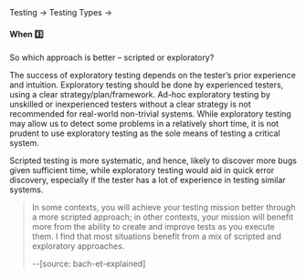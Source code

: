 <div id="path">Testing &rarr; Testing Types &rarr;</div>

<div id="title">

#### When :three:

</div>

<div id="body">

So which approach is better – scripted or exploratory?

The success of exploratory testing depends on the tester’s prior experience and intuition. Exploratory testing should be done by experienced testers, using a clear strategy/plan/framework. Ad-hoc exploratory testing by unskilled or inexperienced testers without a clear strategy is not recommended for real-world non-trivial systems. While exploratory testing may allow us to detect some problems in a relatively short time, it is not prudent to use exploratory testing as the sole means of testing a critical system.

Scripted testing is more systematic, and hence, likely to discover more bugs given sufficient time, while exploratory testing would aid in quick error discovery, especially if the tester has a lot of experience in testing similar systems.  

> In some contexts, you will achieve your testing mission better through a more scripted approach; in other contexts, your mission will benefit more from the
> ability to create and improve tests as you execute them. I find that most situations benefit from a mix of scripted and exploratory approaches.
>
> --<trigger for="pop:bach-et-explained">[source: bach-et-explained]</trigger>

<popover id="pop:bach-et-explained" title="bach-et-explained :mag:" placement="right">
  <div slot="content">
    <include src="../../../../common/references.md#bach-et-explained" />
  </div>
</popover>

</div>

<div id="extras">

<include src="exercises.md" />

</div>

</div>
